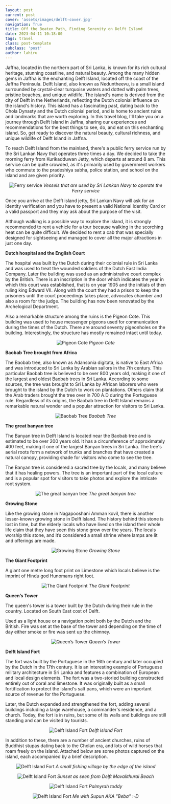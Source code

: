 ```yaml
---
layout: post
current: post
cover: 'assets/images/delft-cover.jpg'
navigation: True
title: Off the Beaten Path, Finding Serenity on Delft Island
date: 2023-04-11 10:18:00
tags: travel
class: post-template
subclass: 'post'
author: lahiru
---
```


Jaffna, located in the northern part of Sri Lanka, is known for its rich cultural heritage, stunning coastline, and natural beauty. Among the many hidden gems in Jaffna is the enchanting Delft Island, located off the coast of the Jaffna Peninsula. Delft Island, also known as Neduntheevu, is a small island surrounded by crystal-clear turquoise waters and dotted with palm trees, pristine beaches, and unique wildlife. The island's name is derived from the city of Delft in the Netherlands, reflecting the Dutch colonial influence on the island's history. This island has a fascinating past, dating back to the Chola Dynasty and the Dutch colonial period, and is home to ancient ruins and landmarks that are worth exploring. In this travel blog, I'll take you on a journey through Delft Island in Jaffna, sharing our experiences and recommendations for the best things to see, do, and eat on this enchanting island. So, get ready to discover the natural beauty, cultural richness, and unique wildlife of Delft Island in Jaffna.

To reach Delft Island from the mainland, there's a public ferry service run by the Sri Lankan Navy that operates three times a day. We decided to take the morning ferry from Kurikadduwan Jetty, which departs at around 8 am. This service can be quite crowded, as it's primarily used by government workers who commute to the pradeshiya sabha, police station, and school on the island and are given priority.

<p align="center">
  <img alt="Ferry service" src="assets/images/delft-ferry.jpg">
    <em>Vessels that are used by Sri Lankan Navy to operate the Ferry service</em>
</p>

Once you arrive at the Delft island jetty, Sri Lankan Navy will ask for an identity verification and you have to present a valid National Identity Card or a valid passport and they may ask about the purpose of the visit.

Although walking is a possible way to explore the island, it is strongly recommended to rent a vehicle for a tour because walking in the scorching heat can be quite difficult. We decided to rent a cab that was specially designed for sightseeing and managed to cover all the major attractions in just one day. 

**Dutch hospital and the English Court**

The hospital was built by the Dutch during their colonial rule in Sri Lanka and was used to treat the wounded soldiers of the Dutch East India Company. Later the building was used as an administrative court complex by the British. There is an inscription in the door which indicates the year in which this court was established, that is on year 1905 and the initials of then ruling king Edward VII. Along with the court they had a prison to keep the prisoners until the court proceedings takes place, advocates chamber and also a room for the judge. The building has now been renovated by the Archelogical Department.

Also a remarkable structure among the ruins is the Pigeon Cote. This building was used to house messenger pigeons used for communication during the times of the Dutch. There are around seventy pigeonholes on the building. Interestingly, the structure has mostly remained intact until today.

<p align="center">
  <img alt="Pigeon Cote" src="assets/images/delft-pigeon.jpg">
    <em>Pigeon Cote</em>
</p>

**Baobab Tree brought from Africa**

The Baobab tree, also known as Adansonia digitata, is native to East Africa and was introduced to Sri Lanka by Arabian sailors in the 7th century. This particular Baobab tree is believed to be over 800 years old, making it one of the largest and oldest Baobab trees in Sri Lanka. According to some sources, the tree was brought to Sri Lanka by African laborers who were brought to the island by the Dutch to work on plantations. Others claim that the Arab traders brought the tree over in 700 A.D during the Portuguese rule. Regardless of its origins, the Baobab tree in Delft Island remains a remarkable natural wonder and a popular attraction for visitors to Sri Lanka.

<p align="center">
  <img alt="Baobab Tree" src="assets/images/delft-baobab.jpg">
    <em>Baobab Tree</em>
</p>

**The great banyan tree**

The Banyan tree in Delft Island is located near the Baobab tree and is estimated to be over 200 years old. It has a circumference of approximately 400 feet, making it one of the largest Banyan trees in Sri Lanka. The tree's aerial roots form a network of trunks and branches that have created a natural canopy, providing shade for visitors who come to see the tree.

The Banyan tree is considered a sacred tree by the locals, and many believe that it has healing powers. The tree is an important part of the local culture and is a popular spot for visitors to take photos and explore the intricate root system.

<p align="center">
  <img alt="The great banyan tree" src="assets/images/delft-banyan.jpg">
    <em>The great banyan tree</em>
</p>

**Growing Stone**

Like the growing stone in Nagapooshani Amman kovil, there is another lesser-known growing stone in Delft Island. The history behind this stone is lost in time, but the elderly locals who have lived on the island their whole life claim that they have seen this stone grow over the years. The locals worship this stone, and it’s considered a small shrine where lamps are lit and offerings are made.

<p align="center">
  <img alt="Growing Stone" src="assets/images/delft-growing.jpg">
    <em>Growing Stone</em>
</p>

**The Giant Footprint**

A giant one metre long foot print on Limestone which locals believe is the imprint of Hindu god Hunomans right foot.

<p align="center">
  <img alt="The Giant Footprint" src="assets/images/delft-giant.jpg">
    <em>The Giant Footprint</em>
</p>

**Queen’s Tower**

The queen's tower is a tower built by the Dutch during their rule in the country. Located on South East cost of Delft.

Used as a light house or a navigation point both by the Dutch and the British. Fire was set at the base of the tower and depending on the time of day either smoke or fire was sent up the chimney.

<p align="center">
  <img alt="Queen’s Tower" src="assets/images/delft-queen.jpg">
    <em>Queen’s Tower</em>
</p>

**Delft Island Fort**

The fort was built by the Portuguese in the 16th century and later occupied by the Dutch in the 17th century. It is an interesting example of Portuguese military architecture in Sri Lanka and features a combination of European and local design elements. The fort was a two-storied building constructed entirely out of coral and limestone. It was originally built as a small fortification to protect the island's salt pans, which were an important source of revenue for the Portuguese.

Later, the Dutch expanded and strengthened the fort, adding several buildings including a large warehouse, a commander's residence, and a church. Today, the fort is in ruins, but some of its walls and buildings are still standing and can be visited by tourists.

<p align="center">
  <img alt="Delft Island Fort" src="assets/images/delft-fort.jpg">
    <em>Delft Island Fort</em>
</p>

In addition to these, there are a number of ancient churches, ruins of Buddhist stupas dating back to the Cholan era, and lots of wild horses that roam freely on the island. Attached below are some photos captured on the island, each accompanied by a brief description.


<p align="center">
  <img alt="Delft Island Fort" src="assets/images/delft-fishing.jpg">
    <em>A small fishing village by the edge of the island</em>
</p>

<p align="center">
  <img alt="Delft Island Fort" src="assets/images/delft-beach.jpg">
    <em>Sunset as seen from Delft Mavalithurai Beach</em>
</p>

<p align="center">
  <img alt="Delft Island Fort" src="assets/images/delft-palmyrah.jpg">
    <em>Palmyrah toddy</em>
</p>

<p align="center">
  <img alt="Delft Island Fort" src="assets/images/delft-beba.jpg">
    <em>Me with Supun AKA "Beba" :-D</em>
</p>